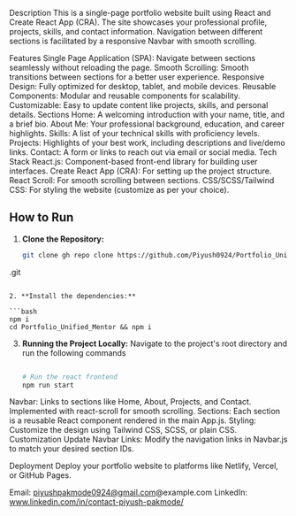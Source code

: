 Description
This is a single-page portfolio website built using React and Create React App (CRA). The site showcases your professional profile, projects, skills, and contact information. Navigation between different sections is facilitated by a responsive Navbar with smooth scrolling.

Features
Single Page Application (SPA): Navigate between sections seamlessly without reloading the page.
Smooth Scrolling: Smooth transitions between sections for a better user experience.
Responsive Design: Fully optimized for desktop, tablet, and mobile devices.
Reusable Components: Modular and reusable components for scalability.
Customizable: Easy to update content like projects, skills, and personal details.
Sections
Home: A welcoming introduction with your name, title, and a brief bio.
About Me: Your professional background, education, and career highlights.
Skills: A list of your technical skills with proficiency levels.
Projects: Highlights of your best work, including descriptions and live/demo links.
Contact: A form or links to reach out via email or social media.
Tech Stack
React.js: Component-based front-end library for building user interfaces.
Create React App (CRA): For setting up the project structure.
React Scroll: For smooth scrolling between sections.
CSS/SCSS/Tailwind CSS: For styling the website (customize as per your choice).



## How to Run

1. **Clone the Repository:**

   ```bash
   git clone gh repo clone https://github.com/Piyush0924/Portfolio_Unified_Mentor
.git
   ```

2. **Install the dependencies:**

   ```bash
   npm i
   cd Portfolio_Unified_Mentor && npm i
   ```

3. **Running the Project Locally:** Navigate to the project's root directory and run the following commands

   ```bash

   # Run the react frontend
   npm run start


Navbar: Links to sections like Home, About, Projects, and Contact. Implemented with react-scroll for smooth scrolling.
Sections: Each section is a reusable React component rendered in the main App.js.
Styling: Customize the design using Tailwind CSS, SCSS, or plain CSS.
Customization
Update Navbar Links: Modify the navigation links in Navbar.js to match your desired section IDs.

Deployment
Deploy your portfolio website to platforms like Netlify, Vercel, or GitHub Pages.

Email: piyushpakmode0924@gmail.com@example.com
LinkedIn: www.linkedin.com/in/contact-piyush-pakmode/
